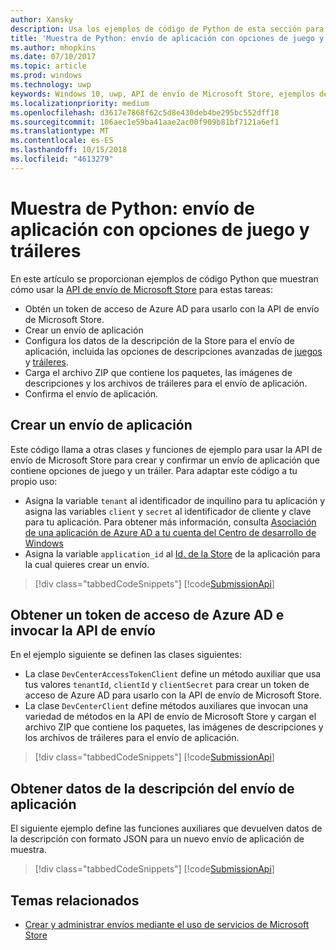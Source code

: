 ```yaml
---
author: Xansky
description: Usa los ejemplos de código de Python de esta sección para obtener más información sobre cómo enviar opciones de juego y tráileres usando la API de envío de Microsoft Store.
title: 'Muestra de Python: envío de aplicación con opciones de juego y tráileres'
ms.author: mhopkins
ms.date: 07/10/2017
ms.topic: article
ms.prod: windows
ms.technology: uwp
keywords: Windows 10, uwp, API de envío de Microsoft Store, ejemplos de código, opciones de juego, tráileres, descripciones avanzadas, python
ms.localizationpriority: medium
ms.openlocfilehash: d3617e7868f62c5d8e430deb4be295bc552dff18
ms.sourcegitcommit: 106aec1e59ba41aae2ac00f909b81bf7121a6ef1
ms.translationtype: MT
ms.contentlocale: es-ES
ms.lasthandoff: 10/15/2018
ms.locfileid: "4613279"
---
```

# <a name="python-sample-app-submission-with-game-options-and-trailers"></a>Muestra de Python: envío de aplicación con opciones de juego y tráileres

En este artículo se proporcionan ejemplos de código Python que muestran cómo usar la [API de envío de Microsoft Store](create-and-manage-submissions-using-windows-store-services.md) para estas tareas:

* Obtén un token de acceso de Azure AD para usarlo con la API de envío de Microsoft Store.
* Crear un envío de aplicación
* Configura los datos de la descripción de la Store para el envío de aplicación, incluida las opciones de descripciones avanzadas de [juegos](manage-app-submissions.md#gaming-options-object) y [tráileres](manage-app-submissions.md#trailer-object).
* Carga el archivo ZIP que contiene los paquetes, las imágenes de descripciones y los archivos de tráileres para el envío de aplicación.
* Confirma el envío de aplicación.

<span id="create-app-submission" />

## <a name="create-an-app-submission"></a>Crear un envío de aplicación

Este código llama a otras clases y funciones de ejemplo para usar la API de envío de Microsoft Store para crear y confirmar un envío de aplicación que contiene opciones de juego y un tráiler. Para adaptar este código a tu propio uso:

* Asigna la variable ```tenant``` al identificador de inquilino para tu aplicación y asigna las variables ```client``` y ```secret``` al identificador de cliente y clave para tu aplicación. Para obtener más información, consulta [Asociación de una aplicación de Azure AD a tu cuenta del Centro de desarrollo de Windows](create-and-manage-submissions-using-windows-store-services.md#how-to-associate-an-azure-ad-application-with-your-windows-dev-center-account)
* Asigna la variable ```application_id``` al [Id. de la Store](in-app-purchases-and-trials.md#store-ids) de la aplicación para la cual quieres crear un envío.

> [!div class="tabbedCodeSnippets"]
[!code[SubmissionApi](./code/StoreServicesExamples_SubmissionAdvancedListings/python/CreateAndSubmitAppSubmissionExample.py#L1-L74)]

<span id="token" />

## <a name="obtain-an-azure-ad-access-token-and-invoke-the-submission-api"></a>Obtener un token de acceso de Azure AD e invocar la API de envío

En el ejemplo siguiente se definen las clases siguientes:

* La clase ```DevCenterAccessTokenClient``` define un método auxiliar que usa tus valores ```tenantId```, ```clientId``` y ```clientSecret``` para crear un token de acceso de Azure AD para usarlo con la API de envío de Microsoft Store.
* La clase ```DevCenterClient``` define métodos auxiliares que invocan una variedad de métodos en la API de envío de Microsoft Store y cargan el archivo ZIP que contiene los paquetes, las imágenes de descripciones y los archivos de tráileres para el envío de aplicación.

> [!div class="tabbedCodeSnippets"]
[!code[SubmissionApi](./code/StoreServicesExamples_SubmissionAdvancedListings/python/devcenterclient.py#L1-L126)]

<span id="token" />

## <a name="get-app-submission-listing-data"></a>Obtener datos de la descripción del envío de aplicación

El siguiente ejemplo define las funciones auxiliares que devuelven datos de la descripción con formato JSON para un nuevo envío de aplicación de muestra.

> [!div class="tabbedCodeSnippets"]
[!code[SubmissionApi](./code/StoreServicesExamples_SubmissionAdvancedListings/python/submissiondatasamples.py#L1-L170)]

## <a name="related-topics"></a>Temas relacionados

* [Crear y administrar envíos mediante el uso de servicios de Microsoft Store](create-and-manage-submissions-using-windows-store-services.md)
